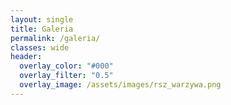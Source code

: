 ```yaml
---
layout: single
title: Galeria
permalink: /galeria/
classes: wide
header:
  overlay_color: "#000"
  overlay_filter: "0.5"
  overlay_image: /assets/images/rsz_warzywa.png
---
```





